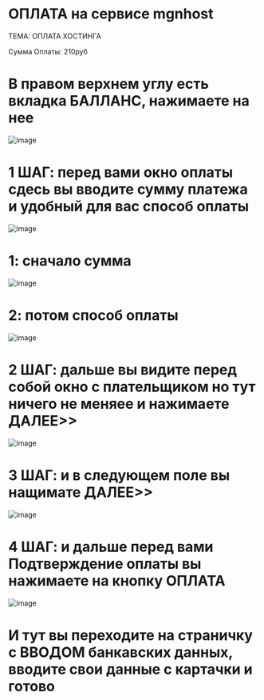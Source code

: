 # ОПЛАТА на сервисе mgnhost

ТЕМА: ОПЛАТА ХОСТИНГА 

Сумма Оплаты: 210руб

# В правом верхнем углу есть вкладка БАЛЛАНС, нажимаете на нее

![image](https://user-images.githubusercontent.com/90931685/167908020-8ea077be-b712-444c-9443-75c313bc6e51.png)

# 1 ШАГ: перед вами окно оплаты сдесь вы вводите сумму платежа и удобный для вас способ оплаты 
 
 ![image](https://user-images.githubusercontent.com/90931685/167908408-cdc4cd54-e420-4faa-ab52-74027e478f8e.png)

# 1: сначало сумма 

![image](https://user-images.githubusercontent.com/90931685/167908477-9693b11b-e379-4059-b72f-f5ebd7df92df.png)

# 2: потом способ оплаты 
 
 ![image](https://user-images.githubusercontent.com/90931685/167909321-2e174685-c9d2-4353-9e93-07949f7228c7.png)

# 2 ШАГ: дальше вы видите перед собой окно с плательщиком но тут ничего не меняее и нажимаете ДАЛЕЕ>>

![image](https://user-images.githubusercontent.com/90931685/167908823-a7cd2568-b054-4111-91dd-b8bf855a1a41.png)

# 3 ШАГ: и в следующем поле вы нащимате ДАЛЕЕ>>

![image](https://user-images.githubusercontent.com/90931685/167908923-37739684-cd88-43eb-9223-e077021ad104.png)

# 4 ШАГ: и дальше перед вами Подтверждение оплаты вы нажимаете на кнопку ОПЛАТА 

![image](https://user-images.githubusercontent.com/90931685/167908990-ea02d107-d708-43b3-95c4-17cdbaf5775c.png)

 
 # И тут вы переходите на страничку с ВВОДОМ банкавских данных, вводите свои данные с картачки и готово

 

